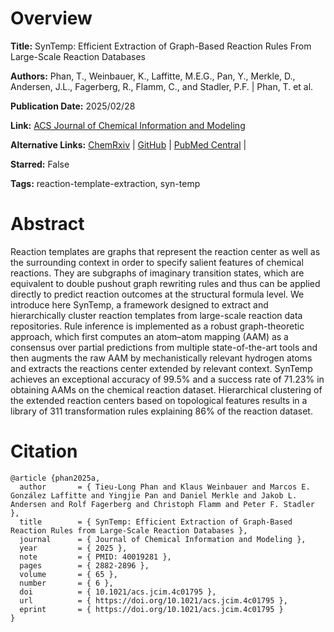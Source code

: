 # Overview
**Title:**
SynTemp: Efficient Extraction of Graph-Based Reaction Rules From Large-Scale Reaction Databases

**Authors:**
Phan, T., Weinbauer, K., Laffitte, M.E.G., Pan, Y., Merkle, D., Andersen, J.L., Fagerberg, R., Flamm, C., and Stadler, P.F. |
Phan, T. et al.

**Publication Date:**
2025/02/28

**Link:**
[ACS Journal of Chemical Information and Modeling](https://ojs.aaai.org/index.php/AAAI/article/view/34203)

**Alternative Links:**
[ChemRxiv](https://chemrxiv.org/engage/chemrxiv/article-details/66f677b751558a15ef4cf5f7) |
[GitHub](https://github.com/TieuLongPhan/SynTemp) |
[PubMed Central](https://pmc.ncbi.nlm.nih.gov/articles/PMC11938280) |

**Starred:**
False

**Tags:**
reaction-template-extraction, syn-temp


# Abstract
Reaction templates are graphs that represent the reaction center as well as the surrounding context in order to specify salient features of chemical reactions.
They are subgraphs of imaginary transition states, which are equivalent to double pushout graph rewriting rules and thus can be applied directly to predict reaction outcomes at the structural formula level.
We introduce here SynTemp, a framework designed to extract and hierarchically cluster reaction templates from large-scale reaction data repositories.
Rule inference is implemented as a robust graph-theoretic approach, which first computes an atom–atom mapping (AAM) as a consensus over partial predictions from multiple state-of-the-art tools and then augments the raw AAM by mechanistically relevant hydrogen atoms and extracts the reactions center extended by relevant context.
SynTemp achieves an exceptional accuracy of 99.5% and a success rate of 71.23% in obtaining AAMs on the chemical reaction dataset.
Hierarchical clustering of the extended reaction centers based on topological features results in a library of 311 transformation rules explaining 86% of the reaction dataset.


# Citation
```
@article {phan2025a,
  author       = { Tieu-Long Phan and Klaus Weinbauer and Marcos E. González Laffitte and Yingjie Pan and Daniel Merkle and Jakob L. Andersen and Rolf Fagerberg and Christoph Flamm and Peter F. Stadler },
  title        = { SynTemp: Efficient Extraction of Graph-Based Reaction Rules from Large-Scale Reaction Databases },
  journal      = { Journal of Chemical Information and Modeling },
  year         = { 2025 },
  note         = { PMID: 40019281 },
  pages        = { 2882-2896 },
  volume       = { 65 },
  number       = { 6 },
  doi          = { 10.1021/acs.jcim.4c01795 },
  url          = { https://doi.org/10.1021/acs.jcim.4c01795 },
  eprint       = { https://doi.org/10.1021/acs.jcim.4c01795 }
}
```
